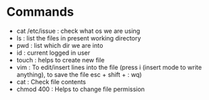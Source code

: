 # Commands

- cat /etc/issue : check what os we are using
- ls : list the files in present working directory
- pwd : list which dir we are into
- id : current logged in user
- touch <filename> : helps to create new file
- vim <filename> : To edit/insert lines into the file (press i (insert mode to write anything), to save the file esc + shift + : wq)
- cat <filename> : Check file contents
- chmod 400 <filename> : Helps to change file permission
